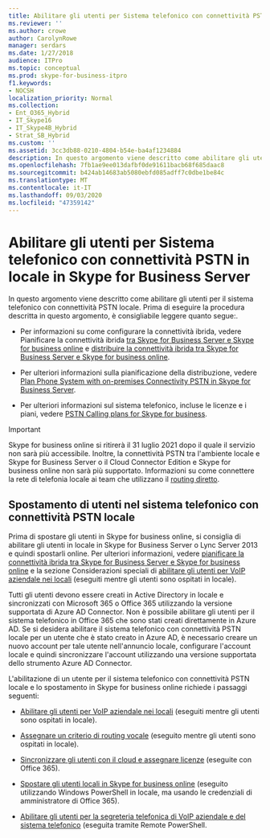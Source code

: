 ```yaml
---
title: Abilitare gli utenti per Sistema telefonico con connettività PSTN in locale in Skype for Business Server
ms.reviewer: ''
ms.author: crowe
author: CarolynRowe
manager: serdars
ms.date: 1/27/2018
audience: ITPro
ms.topic: conceptual
ms.prod: skype-for-business-itpro
f1.keywords:
- NOCSH
localization_priority: Normal
ms.collection:
- Ent_O365_Hybrid
- IT_Skype16
- IT_Skype4B_Hybrid
- Strat_SB_Hybrid
ms.custom: ''
ms.assetid: 3cc3db88-0210-4804-b54e-ba4af1234884
description: In questo argomento viene descritto come abilitare gli utenti per il sistema telefonico con connettività PSTN locale. Prima di eseguire la procedura descritta in questo argomento, è consigliabile leggere quanto segue:.
ms.openlocfilehash: 7fb1ae9ee013dafbf0de91611bacb68f685daac8
ms.sourcegitcommit: b424ab14683ab5080ebfd085adff7c0dbe1be84c
ms.translationtype: MT
ms.contentlocale: it-IT
ms.lasthandoff: 09/03/2020
ms.locfileid: "47359142"
---
```

# <a name="enable-users-for-phone-system-with-on-premises-pstn-connectivity-in-skype-for-business-server"></a>Abilitare gli utenti per Sistema telefonico con connettività PSTN in locale in Skype for Business Server

In questo argomento viene descritto come abilitare gli utenti per il sistema telefonico con connettività PSTN locale. Prima di eseguire la procedura descritta in questo argomento, è consigliabile leggere quanto segue:.
  
- Per informazioni su come configurare la connettività ibrida, vedere Pianificare la connettività ibrida [tra Skype for Business Server e Skype for business online](../../skype-for-business-hybrid-solutions/plan-hybrid-connectivity.md) e [distribuire la connettività ibrida tra Skype for Business Server e Skype for business online](../../skype-for-business-hybrid-solutions/deploy-hybrid-connectivity/deploy-hybrid-connectivity.md).
    
- Per ulteriori informazioni sulla pianificazione della distribuzione, vedere [Plan Phone System with on-premises Connectivity PSTN in Skype for Business Server](plan-phone-system-with-on-premises-pstn-connectivity.md).
    
- Per ulteriori informazioni sul sistema telefonico, incluse le licenze e i piani, vedere [PSTN Calling plans for Skype for business](https://support.office.com/article/PSTN-Calling-plans-for-Skype-for-Business-f47c6a97-bc8b-42e6-b5d4-ce6b41ed1918).
    
> [!Important]
> Skype for business online si ritirerà il 31 luglio 2021 dopo il quale il servizio non sarà più accessibile.  Inoltre, la connettività PSTN tra l'ambiente locale e Skype for Business Server o il Cloud Connector Edition e Skype for business online non sarà più supportato.  Informazioni su come connettere la rete di telefonia locale ai team che utilizzano il [routing diretto](https://docs.microsoft.com/MicrosoftTeams/direct-routing-landing-page).

## <a name="moving-users-to-phone-system-with-on-premises-pstn-connectivity"></a>Spostamento di utenti nel sistema telefonico con connettività PSTN locale

Prima di spostare gli utenti in Skype for business online, si consiglia di abilitare gli utenti in locale in Skype for Business Server o Lync Server 2013 e quindi spostarli online. Per ulteriori informazioni, vedere [pianificare la connettività ibrida tra Skype for Business Server e Skype for business online](../../skype-for-business-hybrid-solutions/plan-hybrid-connectivity.md) e la sezione Considerazioni speciali di [abilitare gli utenti per VoIP aziendale nei locali](enable-the-users-for-enterprise-voice-on-premises.md) (eseguiti mentre gli utenti sono ospitati in locale). 
  
Tutti gli utenti devono essere creati in Active Directory in locale e sincronizzati con Microsoft 365 o Office 365 utilizzando la versione supportata di Azure AD Connector. Non è possibile abilitare gli utenti per il sistema telefonico in Office 365 che sono stati creati direttamente in Azure AD. Se si desidera abilitare il sistema telefonico con connettività PSTN locale per un utente che è stato creato in Azure AD, è necessario creare un nuovo account per tale utente nell'annuncio locale, configurare l'account locale e quindi sincronizzare l'account utilizzando una versione supportata dello strumento Azure AD Connector. 
  
L'abilitazione di un utente per il sistema telefonico con connettività PSTN locale e lo spostamento in Skype for business online richiede i passaggi seguenti:
  
- [Abilitare gli utenti per VoIP aziendale nei locali](enable-the-users-for-enterprise-voice-on-premises.md) (eseguiti mentre gli utenti sono ospitati in locale).
    
- [Assegnare un criterio di routing vocale](assign-a-voice-routing-policy.md) (eseguito mentre gli utenti sono ospitati in locale).
    
- [Sincronizzare gli utenti con il cloud e assegnare licenze](synchronize-users-to-the-cloud-and-assign-licenses.md) (eseguite con Office 365).
    
- [Spostare gli utenti locali in Skype for business online](https://docs.microsoft.com/SkypeForBusiness/hybrid/move-users-from-on-premises-to-skype-for-business-online) (eseguito utilizzando Windows PowerShell in locale, ma usando le credenziali di amministratore di Office 365).
    
- [Abilitare gli utenti per la segreteria telefonica di VoIP aziendale e del sistema telefonico](enable-users-for-enterprise-voice-online-and-phone-system-voicemail.md) (eseguita tramite Remote PowerShell.
    

